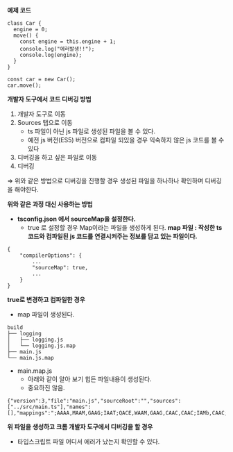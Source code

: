 **예제 코드**

```tsx
class Car {
  engine = 0;
  move() {
    const engine = this.engine + 1;
    console.log("에러발생!!");
    console.log(engine);
  }
}

const car = new Car();
car.move();
```

**개발자 도구에서 코드 디버깅 방법**

1. 개발자 도구로 이동
2. Sources 탭으로 이동
   - ts 파일이 아닌 js 파일로 생성된 파일을 볼 수 있다.
   - 예전 js 버전(ES5) 버전으로 컴파일 되있을 경우 익숙하지 않은 js 코드를 볼 수 있다
3. 디버깅을 하고 싶은 파일로 이동
4. 디버깅

⇒ 위와 같은 방법으로 디버깅을 진행할 경우 생성된 파일을 하나하나 확인하며 디버깅을 해야한다.

**위와 같은 과정 대신 사용하는 방법**

- **tsconfig.json 에서 sourceMap을 설정한다.**
  - true 로 설정할 경우 Map이라는 파일을 생성하게 된다.
  **map 파일 : 작성한 ts 코드와 컴파일된 js 코드를 연결시켜주는 정보를 담고 있는 파일이다.**

```tsx
{
	"compilerOptions": {
		...
		"sourceMap": true,
		...
	}
}
```

**true로 변경하고 컴파일한 경우**

- map 파일이 생성된다.

```tsx
build
├── logging
│   ├── logging.js
│   └── logging.js.map
├── main.js
└── main.js.map
```

- main.map.js
  - 아래와 같이 알아 보기 힘든 파일내용이 생성된다.
  - 중요하진 않음.

```tsx
{"version":3,"file":"main.js","sourceRoot":"","sources":["../src/main.ts"],"names":[],"mappings":";AAAA,MAAM,GAAG;IAAT;QACE,WAAM,GAAG,CAAC,CAAC;IAMb,CAAC;IALC,IAAI;QACF,MAAM,MAAM,GAAG,IAAI,CAAC,MAAM,GAAG,CAAC,CAAC;QAC/B,OAAO,CAAC,GAAG,CAAC,QAAQ,CAAC,CAAC;QACtB,OAAO,CAAC,GAAG,CAAC,MAAM,CAAC,CAAC;IACtB,CAAC;CACF;AAED,MAAM,GAAG,GAAG,IAAI,GAAG,EAAE,CAAC;AACtB,GAAG,CAAC,IAAI,EAAE,CAAC"}
```

**위 파일을 생성하고 크롬 개발자 도구에서 디버깅을 할 경우**

- 타입스크립트 파일 어디서 에러가 났는지 확인할 수 있다.
